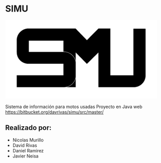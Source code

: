 # SIMU

<img src="/images/logo-simu.png" width="auto" height="250">

Sistema de información para motos usadas
Proyecto en Java web https://bitbucket.org/davrivas/simu/src/master/

## Realizado por:

* Nicolas Murillo
* David Rivas
* Daniel Ramirez
* Javier Neisa
